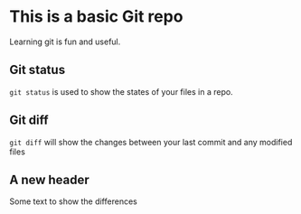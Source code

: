 # This is a basic Git repo

Learning git is fun and useful.

## Git status

`git status` is used to show the states of your files in a repo.

## Git diff

`git diff` will show the changes between your last commit and any modified files

## A new header

Some text to show the differences
